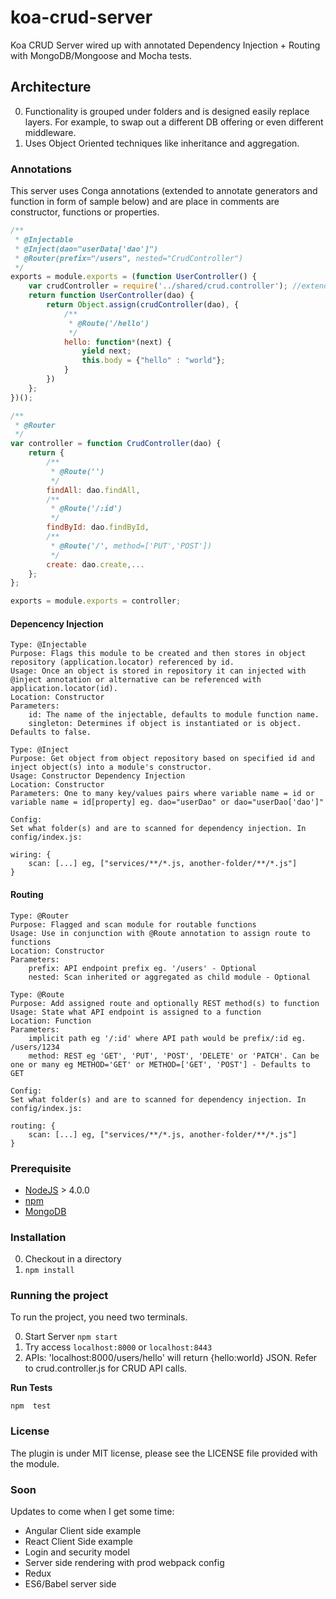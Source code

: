 # koa-crud-server

Koa CRUD Server wired up with annotated Dependency Injection + Routing with MongoDB/Mongoose and Mocha tests.

## Architecture

0. Functionality is grouped under folders and is designed easily replace layers. For example, to swap out a different DB offering or even different middleware.
0. Uses Object Oriented techniques like inheritance and aggregation.

### Annotations

This server uses Conga annotations (extended to annotate generators and function in form of sample below) and are place in comments are constructor, functions or properties.

```javascript
/**
 * @Injectable
 * @Inject(dao="userData['dao']")
 * @Router(prefix="/users", nested="CrudController")
 */
exports = module.exports = (function UserController() {
    var crudController = require('../shared/crud.controller'); //extends crudController
    return function UserController(dao) {
        return Object.assign(crudController(dao), {
            /**
             * @Route('/hello')
             */
            hello: function*(next) {
                yield next;
                this.body = {"hello" : "world"};
            }
        })
    };
})();

/**
 * @Router
 */
var controller = function CrudController(dao) {
    return {
        /**
         * @Route('')
         */
        findAll: dao.findAll,
        /**
         * @Route('/:id')
         */
        findById: dao.findById,
        /**
         * @Route('/', method=['PUT','POST'])
         */
        create: dao.create,...
    };
};

exports = module.exports = controller;

```

#### Depencency Injection
```
Type: @Injectable
Purpose: Flags this module to be created and then stores in object repository (application.locator) referenced by id.
Usage: Once an object is stored in repository it can injected with @inject annotation or alternative can be referenced with application.locator(id).
Location: Constructor
Parameters: 
    id: The name of the injectable, defaults to module function name.
    singleton: Determines if object is instantiated or is object. Defaults to false.

Type: @Inject
Purpose: Get object from object repository based on specified id and inject object(s) into a module's constructor.
Usage: Constructor Dependency Injection
Location: Constructor
Parameters: One to many key/values pairs where variable name = id or variable name = id[property] eg. dao="userDao" or dao="userDao['dao']" 
    
Config:
Set what folder(s) and are to scanned for dependency injection. In config/index.js:

wiring: {
    scan: [...] eg, ["services/**/*.js, another-folder/**/*.js"]
}   
```
#### Routing
```
Type: @Router 
Purpose: Flagged and scan module for routable functions
Usage: Use in conjunction with @Route annotation to assign route to functions
Location: Constructor
Parameters: 
    prefix: API endpoint prefix eg. '/users' - Optional
    nested: Scan inherited or aggregated as child module - Optional
    
Type: @Route
Purpose: Add assigned route and optionally REST method(s) to function
Usage: State what API endpoint is assigned to a function
Location: Function
Parameters:
    implicit path eg '/:id' where API path would be prefix/:id eg. /users/1234
    method: REST eg 'GET', 'PUT', 'POST', 'DELETE' or 'PATCH'. Can be one or many eg METHOD='GET' or METHOD=['GET', 'POST'] - Defaults to GET

Config:
Set what folder(s) and are to scanned for dependency injection. In config/index.js:

routing: {
    scan: [...] eg, ["services/**/*.js, another-folder/**/*.js"]
}
```
### Prerequisite

* [NodeJS](http://nodejs.org/download/) > 4.0.0
* [npm](https://www.npmjs.org/)
* [MongoDB](http://www.mongodb.org/downloads)

### Installation

0. Checkout in a directory
0. `npm install`

### Running the project

To run the project, you need two terminals.

0. Start Server `npm start`
0. Try access `localhost:8000` or `localhost:8443`
0. APIs: 'localhost:8000/users/hello' will return {hello:world} JSON. Refer to crud.controller.js for CRUD API calls.


**Run Tests**

`npm  test`

### License

The plugin is under MIT license, please see the LICENSE file provided with the module.

### Soon

Updates to come when I get some time:

 - Angular Client side example
 - React Client Side example
 - Login and security model
 - Server side rendering with prod webpack config
 - Redux
 - ES6/Babel server side
